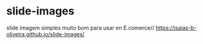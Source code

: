 # slide-images
slide imagem simples muito bom para usar en E.comerce//
https://isaias-b-oliveira.github.io/slide-images/

